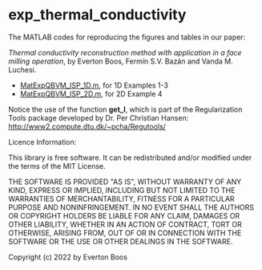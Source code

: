 # exp_thermal_conductivity

The MATLAB codes for reproducing the figures and tables in our paper:

*Thermal conductivity reconstruction method with application in a face milling  operation*, by Everton Boos, Fermín S.V. Bazán and Vanda M. Luchesi.

- [MatExpQBVM_ISP_1D.m](/MatExpQBVM_ISP_1D.m), for 1D Examples 1-3
- [MatExpQBVM_ISP_2D.m](/MatExpQBVM_ISP_2D.m), for 2D Example 4

Notice the use of the function **get_l**, which is part of the Regularization Tools package developed by Dr. Per Christian Hansen: http://www2.compute.dtu.dk/~pcha/Regutools/

Licence Information:

This library is free software. It can be redistributed and/or modified under the terms of the MIT License.

THE SOFTWARE IS PROVIDED "AS IS", WITHOUT WARRANTY OF ANY KIND, EXPRESS OR IMPLIED, INCLUDING BUT NOT LIMITED TO THE WARRANTIES OF MERCHANTABILITY, FITNESS FOR A PARTICULAR PURPOSE AND NONINFRINGEMENT. IN NO EVENT SHALL THE AUTHORS OR COPYRIGHT HOLDERS BE LIABLE FOR ANY CLAIM, DAMAGES OR OTHER LIABILITY, WHETHER IN AN ACTION OF CONTRACT, TORT OR OTHERWISE, ARISING FROM, OUT OF OR IN CONNECTION WITH THE SOFTWARE OR THE USE OR OTHER DEALINGS IN THE SOFTWARE.

Copyright (c) 2022 by Everton Boos
